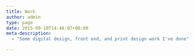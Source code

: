 ```yaml
---
title: Work
author: admin
type: page
date: 2015-09-10T14:46:07+00:00
meta-description:
  - "Some digital design, front end, and print design work I've done"

---
```

